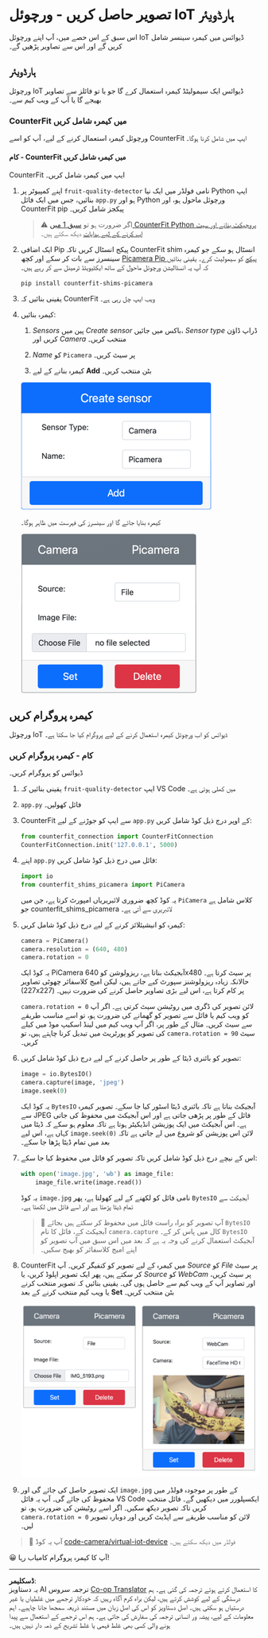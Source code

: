 <!--
CO_OP_TRANSLATOR_METADATA:
{
  "original_hash": "3ba7150ffc4a6999f6c3cfb4906ec7df",
  "translation_date": "2025-08-26T21:53:00+00:00",
  "source_file": "4-manufacturing/lessons/2-check-fruit-from-device/virtual-device-camera.md",
  "language_code": "ur"
}
-->
# تصویر حاصل کریں - ورچوئل IoT ہارڈویئر

اس سبق کے اس حصے میں، آپ اپنے ورچوئل IoT ڈیوائس میں کیمرہ سینسر شامل کریں گے اور اس سے تصاویر پڑھیں گے۔

## ہارڈویئر

ورچوئل IoT ڈیوائس ایک سیمولیٹڈ کیمرہ استعمال کرے گا جو یا تو فائلز سے تصاویر بھیجے گا یا آپ کے ویب کیم سے۔

### CounterFit میں کیمرہ شامل کریں

ورچوئل کیمرہ استعمال کرنے کے لیے، آپ کو اسے CounterFit ایپ میں شامل کرنا ہوگا۔

#### کام - CounterFit میں کیمرہ شامل کریں

CounterFit ایپ میں کیمرہ شامل کریں۔

1. اپنے کمپیوٹر پر `fruit-quality-detector` نامی فولڈر میں ایک نیا Python ایپ بنائیں، جس میں ایک فائل `app.py` ہو اور Python ورچوئل ماحول ہو، اور CounterFit pip پیکجز شامل کریں۔

    > ⚠️ اگر ضرورت ہو تو [سبق 1 میں CounterFit Python پروجیکٹ بنانے اور سیٹ اپ کرنے کے لیے ہدایات](../../../1-getting-started/lessons/1-introduction-to-iot/virtual-device.md) دیکھ سکتے ہیں۔

1. ایک اضافی Pip پیکج انسٹال کریں تاکہ CounterFit shim انسٹال ہو سکے جو کیمرہ سینسرز سے بات کر سکے اور کچھ [Picamera Pip پیکج](https://pypi.org/project/picamera/) کو سیمولیٹ کرے۔ یقینی بنائیں کہ آپ یہ انسٹالیشن ورچوئل ماحول کے ساتھ ایکٹیویٹڈ ٹرمینل سے کر رہے ہیں۔

    ```sh
    pip install counterfit-shims-picamera
    ```

1. یقینی بنائیں کہ CounterFit ویب ایپ چل رہی ہے۔

1. کیمرہ بنائیں:

    1. *Sensors* پین میں *Create sensor* باکس میں جائیں، *Sensor type* ڈراپ ڈاؤن کریں اور *Camera* منتخب کریں۔

    1. *Name* کو `Picamera` پر سیٹ کریں۔

    1. کیمرہ بنانے کے لیے **Add** بٹن منتخب کریں۔

    ![کیمرہ سیٹنگز](../../../../../translated_images/counterfit-create-camera.a5de97f59c0bd3cbe0416d7e89a3cfe86d19fbae05c641c53a91286412af0a34.ur.png)

    کیمرہ بنایا جائے گا اور سینسرز کی فہرست میں ظاہر ہوگا۔

    ![بنایا گیا کیمرہ](../../../../../translated_images/counterfit-camera.001ec52194c8ee5d3f617173da2c79e1df903d10882adc625cbfc493525125d4.ur.png)

## کیمرہ پروگرام کریں

ورچوئل IoT ڈیوائس کو اب ورچوئل کیمرہ استعمال کرنے کے لیے پروگرام کیا جا سکتا ہے۔

### کام - کیمرہ پروگرام کریں

ڈیوائس کو پروگرام کریں۔

1. یقینی بنائیں کہ `fruit-quality-detector` ایپ VS Code میں کھلی ہوئی ہے۔

1. `app.py` فائل کھولیں۔

1. CounterFit سے ایپ کو جوڑنے کے لیے `app.py` کے اوپر درج ذیل کوڈ شامل کریں:

    ```python
    from counterfit_connection import CounterFitConnection
    CounterFitConnection.init('127.0.0.1', 5000)
    ```

1. اپنے `app.py` فائل میں درج ذیل کوڈ شامل کریں:

    ```python
    import io
    from counterfit_shims_picamera import PiCamera
    ```

    یہ کوڈ کچھ ضروری لائبریریاں امپورٹ کرتا ہے، جن میں `PiCamera` کلاس شامل ہے جو counterfit_shims_picamera لائبریری سے آتی ہے۔

1. کیمرہ کو انیشیئلائز کرنے کے لیے درج ذیل کوڈ شامل کریں:

    ```python
    camera = PiCamera()
    camera.resolution = (640, 480)
    camera.rotation = 0
    ```

    یہ کوڈ ایک PiCamera آبجیکٹ بناتا ہے، ریزولوشن کو 640x480 پر سیٹ کرتا ہے۔ حالانکہ زیادہ ریزولوشنز سپورٹ کیے جاتے ہیں، لیکن امیج کلاسفائر چھوٹی تصاویر (227x227) پر کام کرتا ہے، اس لیے بڑی تصاویر حاصل کرنے کی ضرورت نہیں۔

    `camera.rotation = 0` لائن تصویر کی ڈگری میں روٹیشن سیٹ کرتی ہے۔ اگر آپ کو ویب کیم یا فائل سے تصویر کو گھمانے کی ضرورت ہو، تو اسے مناسب طریقے سے سیٹ کریں۔ مثال کے طور پر، اگر آپ ویب کیم میں لینڈ اسکیپ موڈ میں کیلے کی تصویر کو پورٹریٹ میں تبدیل کرنا چاہتے ہیں، تو `camera.rotation = 90` سیٹ کریں۔

1. تصویر کو بائنری ڈیٹا کے طور پر حاصل کرنے کے لیے درج ذیل کوڈ شامل کریں:

    ```python
    image = io.BytesIO()
    camera.capture(image, 'jpeg')
    image.seek(0)
    ```

    یہ کوڈ ایک `BytesIO` آبجیکٹ بناتا ہے تاکہ بائنری ڈیٹا اسٹور کیا جا سکے۔ تصویر کیمرہ سے JPEG فائل کے طور پر پڑھی جاتی ہے اور اس آبجیکٹ میں محفوظ کی جاتی ہے۔ اس آبجیکٹ میں ایک پوزیشن انڈیکیٹر ہوتا ہے تاکہ معلوم ہو سکے کہ ڈیٹا میں کہاں ہے، اس لیے `image.seek(0)` لائن اس پوزیشن کو شروع میں لے جاتی ہے تاکہ بعد میں تمام ڈیٹا پڑھا جا سکے۔

1. اس کے نیچے درج ذیل کوڈ شامل کریں تاکہ تصویر کو فائل میں محفوظ کیا جا سکے:

    ```python
    with open('image.jpg', 'wb') as image_file:
        image_file.write(image.read())
    ```

    یہ کوڈ `image.jpg` نامی فائل کو لکھنے کے لیے کھولتا ہے، پھر `BytesIO` آبجیکٹ سے تمام ڈیٹا پڑھتا ہے اور اسے فائل میں لکھتا ہے۔

    > 💁 آپ تصویر کو براہ راست فائل میں محفوظ کر سکتے ہیں بجائے `BytesIO` آبجیکٹ کے، فائل کا نام `camera.capture` کال میں پاس کر کے۔ `BytesIO` آبجیکٹ استعمال کرنے کی وجہ یہ ہے کہ بعد میں اس سبق میں آپ تصویر کو اپنے امیج کلاسفائر کو بھیج سکیں۔

1. CounterFit میں کیمرہ کے لیے تصویر کو کنفیگر کریں۔ آپ *Source* کو *File* پر سیٹ کر سکتے ہیں، پھر ایک تصویر اپلوڈ کریں، یا *Source* کو *WebCam* پر سیٹ کریں، اور تصاویر آپ کے ویب کیم سے حاصل ہوں گی۔ یقینی بنائیں کہ تصویر منتخب کرنے یا ویب کیم منتخب کرنے کے بعد **Set** بٹن منتخب کریں۔

    ![CounterFit میں فائل کو امیج سورس کے طور پر سیٹ کیا گیا، اور ویب کیم میں ایک شخص کیلے کو پکڑے ہوئے دکھایا گیا](../../../../../translated_images/counterfit-camera-options.eb3bd5150a8e7dffbf24bc5bcaba0cf2cdef95fbe6bbe393695d173817d6b8df.ur.png)

1. ایک تصویر حاصل کی جائے گی اور `image.jpg` کے طور پر موجودہ فولڈر میں محفوظ کی جائے گی۔ آپ یہ فائل VS Code ایکسپلورر میں دیکھیں گے۔ فائل منتخب کریں تاکہ تصویر دیکھ سکیں۔ اگر اسے روٹیشن کی ضرورت ہو، تو `camera.rotation = 0` لائن کو مناسب طریقے سے اپڈیٹ کریں اور دوبارہ تصویر لیں۔

> 💁 آپ یہ کوڈ [code-camera/virtual-iot-device](../../../../../4-manufacturing/lessons/2-check-fruit-from-device/code-camera/virtual-iot-device) فولڈر میں دیکھ سکتے ہیں۔

😀 آپ کا کیمرہ پروگرام کامیاب رہا!

---

**ڈسکلیمر**:  
یہ دستاویز AI ترجمہ سروس [Co-op Translator](https://github.com/Azure/co-op-translator) کا استعمال کرتے ہوئے ترجمہ کی گئی ہے۔ ہم درستگی کے لیے کوشش کرتے ہیں، لیکن براہ کرم آگاہ رہیں کہ خودکار ترجمے میں غلطیاں یا غیر درستیاں ہو سکتی ہیں۔ اصل دستاویز کو اس کی اصل زبان میں مستند ذریعہ سمجھا جانا چاہیے۔ اہم معلومات کے لیے، پیشہ ور انسانی ترجمہ کی سفارش کی جاتی ہے۔ ہم اس ترجمے کے استعمال سے پیدا ہونے والی کسی بھی غلط فہمی یا غلط تشریح کے ذمہ دار نہیں ہیں۔